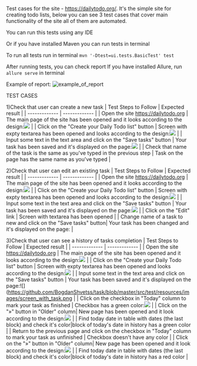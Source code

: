 Test cases for the site - https://dailytodo.org/. It's the simple site for creating todo lists, below you can see 3 test cases that cover main functionality of the site all of them are automated.

You can run this tests using any IDE

Or if you have installed Maven you can run tests in terminal

To run all tests run in terminal
```mvn '-Dtest=ui.tests.BasicTest' test```

After running tests, you can check report
If you have installed Allure, run
```allure serve``` in terminal

Example of report:
![example_of_report](https://github.com/BogdanShvetss/task/assets/35080265/66952a18-8e1a-4ea8-865d-1b586bc9a0e9)

TEST CASES

1)Check that user can create a new task
| Test Steps to Follow  | Expected result |
| ------------- | ------------- |
| Open the site https://dailytodo.org  | The main page of the site has been opened and it looks according to the design:![](https://github.com/BogdanShvetss/task/blob/master/src/test/resources/images/home_page.png) |
| Click on the "Create your Daily Todo list" button  | Screen with expty textarea has been opened and looks according to the design:![](https://github.com/BogdanShvetss/task/blob/master/src/test/resources/images/create_task_screen.png)  |
| Input some text in the text area and click on the "Save tasks" button | Your task has been saved and it's displayed on the page:![](https://github.com/BogdanShvetss/task/blob/master/src/test/resources/images/screen_with_task.png)  |
| Check that name of the task is the same as you've typed in the previous step | Task on the page has the same name as you've typed  |


2)Check that user can edit an existing task
| Test Steps to Follow  | Expected result |
| ------------- | ------------- |
| Open the site https://dailytodo.org  | The main page of the site has been opened and it looks according to the design:![](https://github.com/BogdanShvetss/task/blob/master/src/test/resources/images/home_page.png) |
| Click on the "Create your Daily Todo list" button  | Screen with expty textarea has been opened and looks according to the design:![](https://github.com/BogdanShvetss/task/blob/master/src/test/resources/images/create_task_screen.png)  |
| Input some text in the text area and click on the "Save tasks" button | Your task has been saved and it's displayed on the page:![](https://github.com/BogdanShvetss/task/blob/master/src/test/resources/images/screen_with_task.png)  |
| Click on the "Edit" link | Screen with textarea has been opened  |
| Change name of a task to new and click on the "Save tasks" button| Your task has been changed and it's displayed on the page:  |

3)Check that user can see a history of tasks completion
| Test Steps to Follow  | Expected result |
| ------------- | ------------- |
| Open the site https://dailytodo.org  | The main page of the site has been opened and it looks according to the design:![](https://github.com/BogdanShvetss/task/blob/master/src/test/resources/images/home_page.png) |
| Click on the "Create your Daily Todo list" button  | Screen with expty textarea has been opened and looks according to the design:![](https://github.com/BogdanShvetss/task/blob/master/src/test/resources/images/create_task_screen.png)  |
| Input some text in the text area and click on the "Save tasks" button | Your task has been saved and it's displayed on the page:![](https://github.com/BogdanShvetss/task/blob/master/src/test/resources/images/screen_with_task.png  |
| Click on the checkbox in "Today" column to mark your task as finished | Checkbox has a green color:![](https://github.com/BogdanShvetss/task/blob/master/src/test/resources/images/finished_task_screen.png) |
| Click on the "»" button in "Older" column| New page has been opened and it look according to the design:![](https://github.com/BogdanShvetss/task/blob/master/src/test/resources/images/finished_task_in_statistic.png)  |
| Find today date in table with dates (the last block) and check it's color|block of today's date in history has a green color |
| Return to the previous page and click on the checkbox in "Today" column to mark your task as unfinished | Checkbox doesn't have any color |
| Click on the "»" button in "Older" column| New page has been opened and it look according to the design:![](https://github.com/BogdanShvetss/task/blob/master/src/test/resources/images/unfinishedTaskScreen.png)  |
| Find today date in table with dates (the last block) and check it's color|block of today's date in history has a red color |
